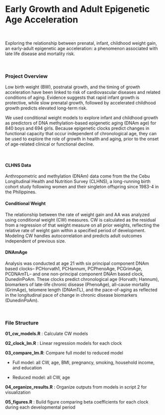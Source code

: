 

# Early Growth and Adult Epigenetic Age Acceleration

<br>

Exploring the relationship between prenatal, infant, childhood weight gain, an early-adult epigenetic age acceleration: 
a phenomenon associated with late life disease and mortality risk. 


<br>

### Project Overview

Low birth weight (BW), postnatal growth, and the timing of growth acceleration have been linked to risk of cardiovascular diseases and related conditions of aging. Evidence suggests that rapid infant growth is protective, while slow prenatal growth, followed by accelerated childhood growth predicts elevated long-term risk. 

We used conditional weight models to explore infant and childhood growth as predictors of DNA methylation-based epigenetic aging (DNAm age) for 840 boys and 694 girls. 
Because epigenetic clocks predict changes in functional capacity that occur independent of chronological age, they can be used to explore the role of growth in health and aging, prior to the onset of age-related clinical or functional decline.

<br>

#### CLHNS Data

Anthropometric and methylation (DNAm) data  come from the the Cebu Longitudinal Health and Nutrition Survey (CLHNS), a long-running birth cohort study following women and their singleton offspring since 1983-4 in the Philippines.

#### Conditional Weight

The relationship between the rate of weight gain and AA was analyzed using conditional weight (CW) measures. 
CW is calculated as the residual from a regression of that weight measure on all prior weights, reflecting the relative rate of weight gain within a specified period of development.
Modeling CW handles autocorrelation and predicts adult outcomes independent of previous size.

#### DNAmAge

Analysis was conducted at age 21 with six principal component DNAm based clocks– PCHorvath1, PCHannum, PCPhenoAge, PCGrimAge, PCDNAmTL– and one non-principal component DNAm based clock, DunedinPoAm.
These clocks predict chronological age (Horvath; Hannum), biomarkers of late-life chronic disease (PhenoAge), all-cause mortality (GrimAge), telomere length (DNAmTL), and the pace-of-aging as reflected in the longitudinal pace of change in chronic disease biomarkers (DunedinPoAm). 
<br>


<br>


### File Structure


**01_cw_models.R** : Calculate CW models

**02_clock_lm.R** : Linear regression models for each clock

**03_compare_lm.R**: Compare full model to reduced model 

- Full model: all CW, age, BMI, pregnancy, smoking, household income, and education

- Reduced model: all CW, age

**04_organize_results.R** : Organize outputs from models in script 2 for visualization

**05_figures.R** : Build figure comparing beta coefficients for each clock during each developmental period

<br>



